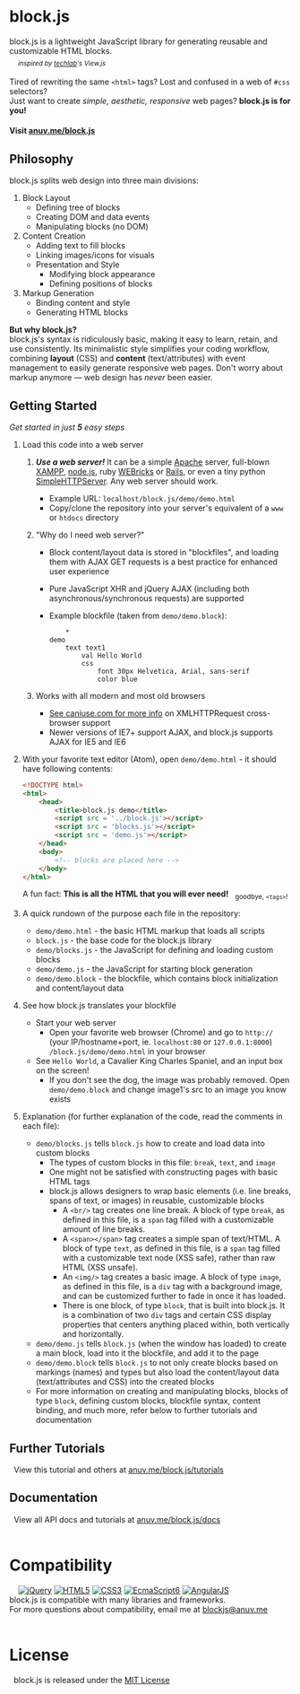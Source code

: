 # block.js
block.js is a lightweight JavaScript library for generating reusable and customizable HTML blocks.  
&nbsp;&nbsp;&nbsp;&nbsp;<sub>*inspired by [techlab](https://github.com/techlabeducation)'s View.js*</sub>  
&nbsp;  
Tired of rewriting the same `<html>` tags? Lost and confused in a web of `#css` selectors?  
Just want to create *simple, aesthetic, responsive* web pages? **block.js is for you!**  
#### Visit [anuv.me/block.js](http://anuv.me/block.js)  

## Philosophy
block.js splits web design into three main divisions:

1. Block Layout
    - Defining tree of blocks
    - Creating DOM and data events
    - Manipulating blocks (no DOM)
2. Content Creation  
    - Adding text to fill blocks  
    - Linking images/icons for visuals  
    - Presentation and Style
        - Modifying block appearance
        - Defining positions of blocks
3. Markup Generation
    - Binding content and style
    - Generating HTML blocks

**But why block.js?**  
block.js's syntax is ridiculously basic, making it easy to learn, retain, and use consistently. Its minimalistic style simplifies your coding workflow, combining **layout** (CSS) and **content** (text/attributes) with event management to easily generate responsive web pages. Don't worry about markup anymore — web design has *never* been easier.  

## Getting Started
*Get started in just* ***5*** *easy steps*  

1. Load this code into a web server
    1. ***Use a web server!*** It can be a simple [Apache](https://httpd.apache.org/) server, full-blown [XAMPP](https://www.apachefriends.org/index.html), [node.js](http://nodejs.org), ruby [WEBricks](http://ruby-doc.org/stdlib-2.0.0/libdoc/webrick/rdoc/WEBrick.html) or [Rails](http://rubyonrails.org/), or even a tiny python [SimpleHTTPServer](https://docs.python.org/2/library/simplehttpserver.html). Any web server should work.
        - Example URL: `localhost/block.js/demo/demo.html`
        - Copy/clone the repository into your server's equivalent of a `www` or `htdocs` directory
    2. "Why do I need web server?"
        - Block content/layout data is stored in "blockfiles", and loading them with AJAX GET requests is a best practice for enhanced user experience
        - Pure JavaScript XHR and jQuery AJAX (including both asynchronous/synchronous requests) are supported
        - Example blockfile (taken from `demo/demo.block`):

            ```
                *
            demo
                text text1
                    val Hello World
                    css
                        font 30px Helvetica, Arial, sans-serif
                        color blue
            ```

    3. Works with all modern and most old browsers
        - [See caniuse.com for more info](http://caniuse.com/#feat=xhr2) on XMLHTTPRequest cross-browser support
        - Newer versions of IE7+ support AJAX, and block.js supports AJAX for IE5 and IE6
2. With your favorite text editor (Atom), open `demo/demo.html` - it should have following contents:

    ```html
    <!DOCTYPE html>
    <html>
        <head>
            <title>block.js demo</title>
            <script src = '../block.js'></script>
            <script src = 'blocks.js'></script>
            <script src = 'demo.js'></script>
        </head>
        <body>
            <!-- blocks are placed here -->
        </body>
    </html>
    ```

    A fun fact: **This is all the HTML that you will ever need!** &nbsp; <sub>goodbye, `<tags>`!</sub>
3. A quick rundown of the purpose each file in the repository:
    - `demo/demo.html` - the basic HTML markup that loads all scripts
    - `block.js` - the base code for the block.js library
    - `demo/blocks.js` - the JavaScript for defining and loading custom blocks
    - `demo/demo.js` - the JavaScript for starting block generation
    - `demo/demo.block` - the blockfile, which contains block initialization and content/layout data
4. See how block.js translates your blockfile
    - Start your web server
        - Open your favorite web browser (Chrome) and go to `http://` (your IP/hostname+port, ie. `localhost:80` or `127.0.0.1:8000`) `/block.js/demo/demo.html` in your browser
    - See `Hello World`, a Cavalier King Charles Spaniel, and an input box on the screen!
        - If you don't see the dog, the image was probably removed. Open `demo/demo.block` and change image1's src to an image you know exists
5. Explanation (for further explanation of the code, read the comments in each file):
    - `demo/blocks.js` tells `block.js` how to create and load data into custom blocks
        - The types of custom blocks in this file: `break`, `text`, and `image`
        - One might not be satisfied with constructing pages with basic HTML tags
        - block.js allows designers to wrap basic elements (i.e. line breaks, spans of text, or images) in reusable, customizable blocks
            - A `<br/>` tag creates one line break. A block of type `break`, as defined in this file, is a `span` tag filled with a customizable amount of line breaks.
            - A `<span></span>` tag creates a simple span of text/HTML. A block of type `text`, as defined in this file, is a `span` tag filled with a customizable text node (XSS safe), rather than raw HTML (XSS unsafe).
            - An `<img/>` tag creates a basic image. A block of type `image`, as defined in this file, is a `div` tag with a background image, and can be customized further to fade in once it has loaded.
            - There is one block, of type `block`, that is built into block.js. It is a combination of two `div` tags and certain CSS display properties that centers anything placed within, both vertically and horizontally.
    - `demo/demo.js` tells `block.js` (when the window has loaded) to create a main block, load into it the blockfile, and add it to the page
    - `demo/demo.block` tells `block.js` to not only create blocks based on markings (names) and types but also load the content/layout data (text/attributes and CSS) into the created blocks
    - For more information on creating and manipulating blocks, blocks of type `block`, defining custom blocks, blockfile syntax, content binding, and much more, refer below to further tutorials and documentation

## Further Tutorials
&nbsp;&nbsp;View this tutorial and others at [anuv.me/block.js/tutorials](http://anuv.me/block.js/tutorials)

## Documentation
&nbsp;&nbsp;View all API docs and tutorials at [anuv.me/block.js/docs](http://anuv.me/block.js/docs)
&nbsp;  
&nbsp;  

# Compatibility
&nbsp;&nbsp;&nbsp;&nbsp;[![jQuery](http://anuv.me/block.js/img/logo/jQueryB_75.png)](https://jquery.com/) [![HTML5](http://anuv.me/block.js/img/logo/html5_75.png)](https://developer.mozilla.org/en-US/docs/Web/Guide/HTML/HTML5) [![CSS3](http://anuv.me/block.js/img/logo/css3_75.png)](https://developer.mozilla.org/en-US/docs/Web/CSS/CSS3) [![EcmaScript6](http://anuv.me/block.js/img/logo/js5_75.png)](https://developer.mozilla.org/en-US/docs/Web/JavaScript/New_in_JavaScript/ECMAScript_6_support_in_Mozilla)
[![AngularJS](http://anuv.me/pocketjs/img/logo/node_75.png)](https://nodejs.org/)  
block.js is compatible with many libraries and frameworks.  
For more questions about compatibility, email me at [blockjs@anuv.me](mailto:blockjs@anuv.me?Subject=Compatibility%20Issue)  
&nbsp;  
# License
&nbsp;&nbsp;block.js is released under the [MIT License](https://github.com/anuvgupta/block.js/blob/v3/LICENSE.md)
